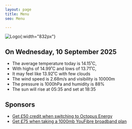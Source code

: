 ```yaml
---
layout: page
title: Menu
seo: Menu

---
```


![Logo](/images/logo.jpg){:width="832px"}

<!-- weather_marker starts -->
## On Wednesday, 10 September 2025

- The average temperature today is 14.15˚C,
- With highs of 14.99˚C and lows of 13.71˚C,
- It may feel like 13.92˚C with few clouds
- The wind speed is 2.68m/s and visibility is 10000m
- The pressure is 1000hPa and humidity is 88%
- The sun will rise at 05:35 and set at 18:35

<!-- weather_marker ends -->

## Sponsors

- [Get £50 credit when switching to Octopus Energy](https://bit.ly/3oD1nnS)
- [Get £75 when taking a 1000mb YouFibre broadband plan](https://aklam.io/91zWhU?)
